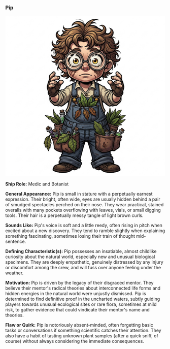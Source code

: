 ### **Pip**
![Pip](https://raw.githubusercontent.com/SmashXanadu/Expeditions/refs/heads/main/images/pip.png)

**Ship Role:** Medic and Botanist

**General Appearance:** Pip is small in stature with a perpetually earnest expression. Their bright, often wide, eyes are usually hidden behind a pair of smudged spectacles perched on their nose. They wear practical, stained overalls with many pockets overflowing with leaves, vials, or small digging tools. Their hair is a perpetually messy tangle of light brown curls.

**Sounds Like:** Pip's voice is soft and a little reedy, often rising in pitch when excited about a new discovery. They tend to ramble slightly when explaining something fascinating, sometimes losing their train of thought mid-sentence.

**Defining Characteristic(s):** Pip possesses an insatiable, almost childlike curiosity about the natural world, especially new and unusual biological specimens. They are deeply empathetic, genuinely distressed by any injury or discomfort among the crew, and will fuss over anyone feeling under the weather.

**Motivation:** Pip is driven by the legacy of their disgraced mentor. They believe their mentor's radical theories about interconnected life forms and hidden energies in the natural world were unjustly dismissed. Pip is determined to find definitive proof in the uncharted waters, subtly guiding players towards unusual ecological sites or rare flora, sometimes at mild risk, to gather evidence that could vindicate their mentor's name and theories.

**Flaw or Quirk:** Pip is notoriously absent-minded, often forgetting basic tasks or conversations if something scientific catches their attention. They also have a habit of tasting unknown plant samples (after a quick sniff, of course) without always considering the immediate consequences.